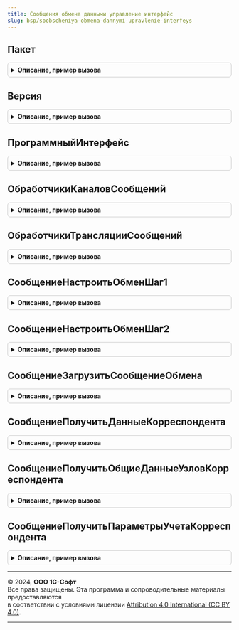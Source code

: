 ```yaml
---
title: Сообщения обмена данными управление интерфейс
slug: bsp/soobscheniya-obmena-dannymi-upravlenie-interfeys
---
```



## Пакет
<details style="margin: 1em 0; padding: 0.5em; border: 1px solid #ccc; border-radius: 6px;">

<summary style="font-weight: bold; cursor: pointer;">Описание, пример вызова</summary>

```bsl

// Пространство имен текущей (используемой вызывающим кодом) версии интерфейса сообщений.
//
// Возвращаемое значение:
//   Строка - пространство имен.
//
Функция Пакет() Экспорт
```

Пример вызова
```bsl
Результат = СообщенияОбменаДаннымиУправлениеИнтерфейс.Пакет() 
```
</details>

## Версия
<details style="margin: 1em 0; padding: 0.5em; border: 1px solid #ccc; border-radius: 6px;">

<summary style="font-weight: bold; cursor: pointer;">Описание, пример вызова</summary>

```bsl

// Текущая (используемая вызывающим кодом) версия интерфейса сообщений.
//
// Возвращаемое значение:
//   Строка - версия интерфейса сообщений.
//
Функция Версия() Экспорт
```

Пример вызова
```bsl
Результат = СообщенияОбменаДаннымиУправлениеИнтерфейс.Версия() 
```
</details>

## ПрограммныйИнтерфейс
<details style="margin: 1em 0; padding: 0.5em; border: 1px solid #ccc; border-radius: 6px;">

<summary style="font-weight: bold; cursor: pointer;">Описание, пример вызова</summary>

```bsl

// Название программного интерфейса сообщений.
//
// Возвращаемое значение:
//   Строка - название программного интерфейса сообщений.
//
Функция ПрограммныйИнтерфейс() Экспорт
```

Пример вызова
```bsl
Результат = СообщенияОбменаДаннымиУправлениеИнтерфейс.ПрограммныйИнтерфейс() 
```
</details>

## ОбработчикиКаналовСообщений
<details style="margin: 1em 0; padding: 0.5em; border: 1px solid #ccc; border-radius: 6px;">

<summary style="font-weight: bold; cursor: pointer;">Описание, пример вызова</summary>

```bsl

// Выполняет регистрацию обработчиков сообщений в качестве обработчиков каналов обмена сообщениями.
//
// Параметры:
//   МассивОбработчиков - Массив из ОбщийМодуль - коллекция модулей, содержащих обработчики.
//
Процедура ОбработчикиКаналовСообщений(Знач МассивОбработчиков) Экспорт
```

Пример вызова
```bsl
СообщенияОбменаДаннымиУправлениеИнтерфейс.ОбработчикиКаналовСообщений(МассивОбработчиков) 
```
</details>

## ОбработчикиТрансляцииСообщений
<details style="margin: 1em 0; padding: 0.5em; border: 1px solid #ccc; border-radius: 6px;">

<summary style="font-weight: bold; cursor: pointer;">Описание, пример вызова</summary>

```bsl

// Выполняет регистрацию обработчиков трансляции сообщений.
//
// Параметры:
//   МассивОбработчиков - Массив из ОбщийМодуль - коллекция модулей, содержащих обработчики.
//
Процедура ОбработчикиТрансляцииСообщений(Знач МассивОбработчиков) Экспорт
```

Пример вызова
```bsl
СообщенияОбменаДаннымиУправлениеИнтерфейс.ОбработчикиТрансляцииСообщений(МассивОбработчиков) 
```
</details>

## СообщениеНастроитьОбменШаг1
<details style="margin: 1em 0; padding: 0.5em; border: 1px solid #ccc; border-radius: 6px;">

<summary style="font-weight: bold; cursor: pointer;">Описание, пример вызова</summary>

```bsl

// Возвращает тип сообщения {HTTP://www.1c.ru/SaaS/Exchange/Manage/a.b.c.d}SetupExchangeStep1
//
// Параметры:
//   ИспользуемыйПакет - Строка - пространство имен версии интерфейса сообщений, для которой
//                                получается тип сообщения.
//
// Возвращаемое значение:
//   ТипОбъектаXDTO - тип объекта сообщения.
//
Функция СообщениеНастроитьОбменШаг1(Знач ИспользуемыйПакет = Неопределено) Экспорт
```

Пример вызова
```bsl
Результат = СообщенияОбменаДаннымиУправлениеИнтерфейс.СообщениеНастроитьОбменШаг1(ИспользуемыйПакет);
```
</details>

## СообщениеНастроитьОбменШаг2
<details style="margin: 1em 0; padding: 0.5em; border: 1px solid #ccc; border-radius: 6px;">

<summary style="font-weight: bold; cursor: pointer;">Описание, пример вызова</summary>

```bsl

// Возвращает тип сообщения {HTTP://www.1c.ru/SaaS/Exchange/Manage/a.b.c.d}SetupExchangeStep2
//
// Параметры:
//   ИспользуемыйПакет - Строка - пространство имен версии интерфейса сообщений, для которой
//                                получается тип сообщения.
//
// Возвращаемое значение:
//   ТипОбъектаXDTO - тип объекта сообщения.
//
Функция СообщениеНастроитьОбменШаг2(Знач ИспользуемыйПакет = Неопределено) Экспорт
```

Пример вызова
```bsl
Результат = СообщенияОбменаДаннымиУправлениеИнтерфейс.СообщениеНастроитьОбменШаг2(ИспользуемыйПакет);
```
</details>

## СообщениеЗагрузитьСообщениеОбмена
<details style="margin: 1em 0; padding: 0.5em; border: 1px solid #ccc; border-radius: 6px;">

<summary style="font-weight: bold; cursor: pointer;">Описание, пример вызова</summary>

```bsl

// Возвращает тип сообщения {HTTP://www.1c.ru/SaaS/Exchange/Manage/a.b.c.d}DownloadMessage
//
// Параметры:
//   ИспользуемыйПакет - Строка - пространство имен версии интерфейса сообщений, для которой
//                                получается тип сообщения.
//
// Возвращаемое значение:
//   ТипОбъектаXDTO - тип объекта сообщения.
//
Функция СообщениеЗагрузитьСообщениеОбмена(Знач ИспользуемыйПакет = Неопределено) Экспорт
```

Пример вызова
```bsl
Результат = СообщенияОбменаДаннымиУправлениеИнтерфейс.СообщениеЗагрузитьСообщениеОбмена(ИспользуемыйПакет);
```
</details>

## СообщениеПолучитьДанныеКорреспондента
<details style="margin: 1em 0; padding: 0.5em; border: 1px solid #ccc; border-radius: 6px;">

<summary style="font-weight: bold; cursor: pointer;">Описание, пример вызова</summary>

```bsl

// Возвращает тип сообщения {HTTP://www.1c.ru/SaaS/Exchange/Manage/a.b.c.d}GetData
//
// Параметры:
//   ИспользуемыйПакет - Строка - пространство имен версии интерфейса сообщений, для которой
//                                получается тип сообщения.
//
// Возвращаемое значение:
//   ТипОбъектаXDTO - тип объекта сообщения.
//
Функция СообщениеПолучитьДанныеКорреспондента(Знач ИспользуемыйПакет = Неопределено) Экспорт
```

Пример вызова
```bsl
Результат = СообщенияОбменаДаннымиУправлениеИнтерфейс.СообщениеПолучитьДанныеКорреспондента(ИспользуемыйПакет);
```
</details>

## СообщениеПолучитьОбщиеДанныеУзловКорреспондента
<details style="margin: 1em 0; padding: 0.5em; border: 1px solid #ccc; border-radius: 6px;">

<summary style="font-weight: bold; cursor: pointer;">Описание, пример вызова</summary>

```bsl

// Возвращает тип сообщения {HTTP://www.1c.ru/SaaS/Exchange/Manage/a.b.c.d}GetCommonNodsData
//
// Параметры:
//   ИспользуемыйПакет - Строка - пространство имен версии интерфейса сообщений, для которой
//                                получается тип сообщения.
//
// Возвращаемое значение:
//   ТипОбъектаXDTO - тип объекта сообщения.
//
Функция СообщениеПолучитьОбщиеДанныеУзловКорреспондента(Знач ИспользуемыйПакет = Неопределено) Экспорт
```

Пример вызова
```bsl
Результат = СообщенияОбменаДаннымиУправлениеИнтерфейс.СообщениеПолучитьОбщиеДанныеУзловКорреспондента(ИспользуемыйПакет);
```
</details>

## СообщениеПолучитьПараметрыУчетаКорреспондента
<details style="margin: 1em 0; padding: 0.5em; border: 1px solid #ccc; border-radius: 6px;">

<summary style="font-weight: bold; cursor: pointer;">Описание, пример вызова</summary>

```bsl

// Возвращает тип сообщения {HTTP://www.1c.ru/SaaS/Exchange/Manage/a.b.c.d}GetCorrespondentParams
//
// Параметры:
//   ИспользуемыйПакет - Строка - пространство имен версии интерфейса сообщений, для которой
//                                получается тип сообщения.
//
// Возвращаемое значение:
//   ТипОбъектаXDTO - тип объекта сообщения.
//
Функция СообщениеПолучитьПараметрыУчетаКорреспондента(Знач ИспользуемыйПакет = Неопределено) Экспорт
```

Пример вызова
```bsl
Результат = СообщенияОбменаДаннымиУправлениеИнтерфейс.СообщениеПолучитьПараметрыУчетаКорреспондента(ИспользуемыйПакет);
```
</details>

---

© 2024, **ООО 1С-Софт**  
Все права защищены. Эта программа и сопроводительные материалы предоставляются  
в соответствии с условиями лицензии [Attribution 4.0 International (CC BY 4.0)](https://creativecommons.org/licenses/by/4.0/legalcode).

---
